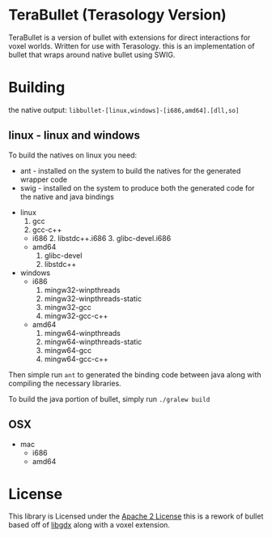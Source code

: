 # TeraBullet (Terasology Version)

TeraBullet is a version of bullet with extensions for direct interactions for voxel worlds. Written for use with Terasology. this is an implementation of bullet that wraps around native bullet using SWIG.

# Building

the native output: 
```libbullet-[linux,windows]-[i686,amd64].[dll,so]```

## linux - linux and windows

To build the natives on linux you need:

- ant - installed on the system to build the natives for the generated wrapper code
- swig - installed on the system to produce both the generated code for the native and java bindings

* linux
  1. gcc
  2. gcc-c++
  - i686
    2. libstdc++.i686
    3. glibc-devel.i686
  - amd64
    1. glibc-devel
    2. libstdc++
* windows
  - i686
    1. mingw32-winpthreads
    2. mingw32-winpthreads-static
    3. mingw32-gcc
    4. mingw32-gcc-c++
  - amd64
    1. mingw64-winpthreads
    2. mingw64-winpthreads-static
    3. mingw64-gcc
    4. mingw64-gcc-c++

Then simple run ```ant``` to generated the binding code between java along with compiling the necessary libraries. 

To build the java portion of bullet, simply run ```./gralew build```

## OSX

* mac
  - i686
  - amd64


# License

This library is Licensed under the [Apache 2 License](http://www.apache.org/licenses/LICENSE-2.0.html) this is a rework of bullet
based off of [libgdx](https://github.com/libgdx/libgdx) along with a voxel extension.